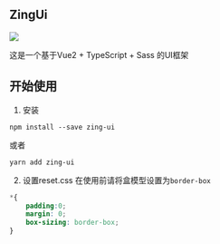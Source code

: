 ## ZingUi
![](https://api.travis-ci.org/dengzhixin/zing-ui.svg?branch=vue2)

这是一个基于Vue2 + TypeScript + Sass 的UI框架

## 开始使用
1. 安装
```
npm install --save zing-ui
```
或者
```
yarn add zing-ui
```
2. 设置reset.css
在使用前请将盒模型设置为`border-box`
```css
*{
    padding:0;
    margin: 0;
    box-sizing: border-box;
}
```



## 